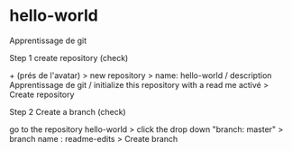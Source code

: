 # hello-world
Apprentissage de git

Step 1 create repository (check)

  \+ (prés de l'avatar) >
  new repository >
	name: hello-world / description Apprentissage de git / initialize this repository with a read me activé >
	Create repository
    
Step 2 Create a branch (check)

go to the repository hello-world > click the drop down "branch: master" > branch name : readme-edits > Create branch 
